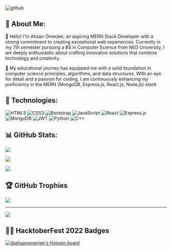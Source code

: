 ![github](https://github.com/ahsan2002/ahsan2002/assets/84373001/0d5949ef-055c-464d-9c05-3f51ba8dd8e1)
## 💫 About Me:
👋 Hello! I'm Ahsan Omerjee, an aspiring MERN Stack Developer with a strong commitment to creating exceptional web experiences. Currently in my 7th semester pursuing a BS in Computer Science from NED University, I am deeply enthusiastic about crafting innovative solutions that combine technology and creativity.

🚀 My educational journey has equipped me with a solid foundation in computer science principles, algorithms, and data structures. With an eye for detail and a passion for coding, I am continuously enhancing my proficiency in the MERN (MongoDB, Express.js, React.js, Node.js) stack

## 🔧 Technologies:
![HTML5](https://img.shields.io/badge/html5-%23E34F26.svg?style=for-the-badge&logo=html5&logoColor=white) ![CSS3](https://img.shields.io/badge/css3-%231572B6.svg?style=for-the-badge&logo=css3&logoColor=white) ![Bootstrap](https://img.shields.io/badge/bootstrap-%23563D7C.svg?style=for-the-badge&logo=bootstrap&logoColor=white) ![JavaScript](https://img.shields.io/badge/javascript-%23323330.svg?style=for-the-badge&logo=javascript&logoColor=%23F7DF1E) ![React](https://img.shields.io/badge/react-%2320232a.svg?style=for-the-badge&logo=react&logoColor=%2361DAFB) ![Express.js](https://img.shields.io/badge/express.js-%23404d59.svg?style=for-the-badge&logo=express&logoColor=%2361DAFB) ![MongoDB](https://img.shields.io/badge/MongoDB-%234ea94b.svg?style=for-the-badge&logo=mongodb&logoColor=white) ![JWT](https://img.shields.io/badge/JWT-black?style=for-the-badge&logo=JSON%20web%20tokens) ![Python](https://img.shields.io/badge/python-3670A0?style=for-the-badge&logo=python&logoColor=ffdd54) 
![C++](https://img.shields.io/badge/c++-%2300599C.svg?style=for-the-badge&logo=c%2B%2B&logoColor=white)
## 📊 GitHub Stats:
![](https://github-readme-stats.vercel.app/api?username=ahsan2002&theme=chartreuse-dark&hide_border=false&include_all_commits=true&count_private=true)<br/>

![](https://github-readme-streak-stats.herokuapp.com/?user=ahsan2002&theme=chartreuse-dark&hide_border=false)<br/>

![](https://github-readme-stats.vercel.app/api/top-langs/?username=ahsan2002&theme=chartreuse-dark&hide_border=false&include_all_commits=true&count_private=true&layout=compact)

## 🏆 GitHub Trophies
![](https://github-profile-trophy.vercel.app/?username=ahsan2002&theme=onestar&no-frame=false&no-bg=false&margin-w=4)

---
[![](https://visitcount.itsvg.in/api?id=ahsan2002&icon=5&color=3)](https://visitcount.itsvg.in)

## 👩‍💻 HacktoberFest 2022 Badges
[![@ahsanomerjee's Holopin board](https://holopin.me/ahsanomerjee)](https://holopin.io/@ahsanomerjee)


<!---
ahsan2002/ahsan2002 is a ✨ special ✨ repository because its `README.md` (this file) appears on your GitHub profile.
You can click the Preview link to take a look at your changes.
--->

